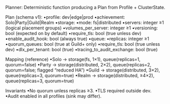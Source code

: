 Planner: Deterministic function producing a Plan from Profile + ClusterState.

Plan (schema v1):
•profile: dev|edge|prod
•achievement: Solo|Party|Guild|Realm
•storage:
•mode: fs|distributed
•servers: integer ≥1 (logical placement groups)
•volumes_per_server: integer ≥1
•versioning: bool (expected on by default)
•require_tls: bool (true unless dev)
•enable_audit_hook: bool (always true)
•queue:
•replicas: integer ≥1
•quorum_queues: bool (true at Guild+ only)
•require_tls: bool (true unless dev)
•dlx_per_tenant: bool (true)
•tracing_to_audit_exchange: bool (true)

Mapping (reference)
•Solo → storage(fs, 1×1), queue(replicas=1, quorum=false)
•Party → storage(distributed, 2×2), queue(replicas=2, quorum=false; flagged “reduced HA”)
•Guild → storage(distributed, 3×2), queue(replicas=3, quorum=true)
•Realm → storage(distributed, ≥4×2), queue(replicas=3, quorum=true)

Invariants
•No quorum unless replicas ≥3.
•TLS required outside dev.
•Audit enabled in all profiles (sink may differ).
